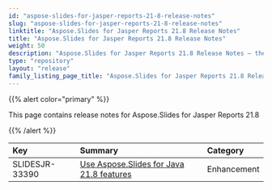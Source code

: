 ```yaml
---
id: "aspose-slides-for-jasper-reports-21-8-release-notes"
slug: "aspose-slides-for-jasper-reports-21-8-release-notes"
linktitle: "Aspose.Slides for Jasper Reports 21.8 Release Notes"
title: "Aspose.Slides for Jasper Reports 21.8 Release Notes"
weight: 50
description: "Aspose.Slides for Jasper Reports 21.8 Release Notes – the latest updates and fixes."
type: "repository"
layout: "release"
family_listing_page_title: "Aspose.Slides for Jasper Reports 21.8 Release Notes"
---
```


{{% alert color="primary" %}} 

This page contains release notes for Aspose.Slides for Jasper Reports 21.8

{{% /alert %}} 

|**Key**|**Summary**|**Category**|
| :- | :- | :- |
|SLIDESJR-33390|[Use Aspose.Slides for Java 21.8 features](/slides/java/release-notes/2021/aspose-slides-for-java-21-8-release-notes/)|Enhancement|
